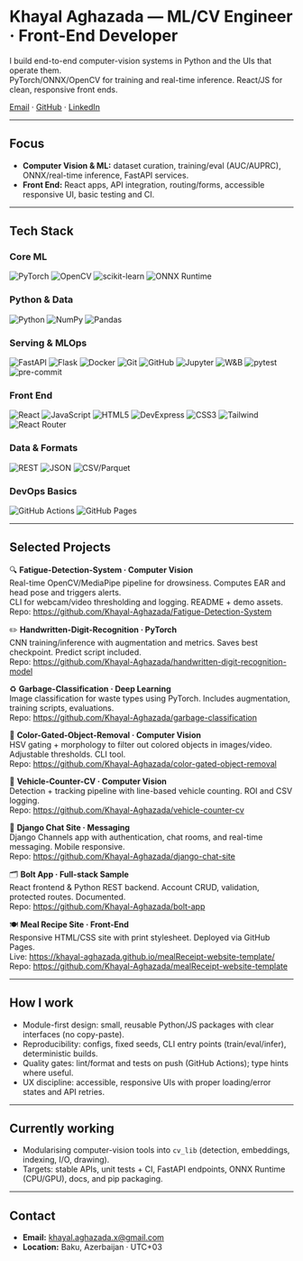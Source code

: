 # Khayal Aghazada — ML/CV Engineer · Front-End Developer

I build end-to-end computer-vision systems in Python and the UIs that operate them.  
PyTorch/ONNX/OpenCV for training and real-time inference. React/JS for clean, responsive front ends.

[Email](mailto:khayal.aghazada.x@gmail.com) · [GitHub](https://github.com/Khayal-Aghazada) · [LinkedIn](https://www.linkedin.com/in/khayal-aghazada-738990301/)

---

## Focus
- **Computer Vision & ML:** dataset curation, training/eval (AUC/AUPRC), ONNX/real-time inference, FastAPI services.
- **Front End:** React apps, API integration, routing/forms, accessible responsive UI, basic testing and CI.

---

## Tech Stack

### Core ML
![PyTorch](https://img.shields.io/badge/PyTorch-000?logo=pytorch&logoColor=white)
![OpenCV](https://img.shields.io/badge/OpenCV-000?logo=opencv&logoColor=white)
![scikit-learn](https://img.shields.io/badge/scikit--learn-000?logo=scikitlearn&logoColor=white)
![ONNX Runtime](https://img.shields.io/badge/ONNX%20Runtime-000?logo=onnx&logoColor=white)

### Python & Data
![Python](https://img.shields.io/badge/Python-000?logo=python&logoColor=white)
![NumPy](https://img.shields.io/badge/NumPy-000?logo=numpy&logoColor=white)
![Pandas](https://img.shields.io/badge/Pandas-000?logo=pandas&logoColor=white)

### Serving & MLOps
![FastAPI](https://img.shields.io/badge/FastAPI-000?logo=fastapi&logoColor=white)
![Flask](https://img.shields.io/badge/Flask-000?logo=flask&logoColor=white)
![Docker](https://img.shields.io/badge/Docker-000?logo=docker&logoColor=white)
![Git](https://img.shields.io/badge/Git-000?logo=git&logoColor=white)
![GitHub](https://img.shields.io/badge/GitHub-000?logo=github&logoColor=white)
![Jupyter](https://img.shields.io/badge/Jupyter-000?logo=jupyter&logoColor=white)
![W&B](https://img.shields.io/badge/Weights%20%26%20Biases-000?logo=weightsandbiases&logoColor=white)
![pytest](https://img.shields.io/badge/pytest-000?logo=pytest&logoColor=white)
![pre-commit](https://img.shields.io/badge/pre--commit-000?logo=pre-commit&logoColor=white)

### Front End
![React](https://img.shields.io/badge/React-000?logo=react&logoColor=white)
![JavaScript](https://img.shields.io/badge/JavaScript-000?logo=javascript&logoColor=white)
![HTML5](https://img.shields.io/badge/HTML5-000?logo=html5&logoColor=white)
![DevExpress](https://img.shields.io/badge/DevExpress-000?logo=devexpress&logoColor=white)
![CSS3](https://img.shields.io/badge/CSS3-000?logo=css3&logoColor=white)
![Tailwind](https://img.shields.io/badge/Tailwind-000?logo=tailwindcss&logoColor=white)
![React Router](https://img.shields.io/badge/React%20Router-000?logo=reactrouter&logoColor=white)

### Data & Formats
![REST](https://img.shields.io/badge/REST-000)
![JSON](https://img.shields.io/badge/JSON-000?logo=json&logoColor=white)
![CSV/Parquet](https://img.shields.io/badge/CSV%20%2F%20Parquet-000)

### DevOps Basics
![GitHub Actions](https://img.shields.io/badge/GitHub%20Actions-000?logo=githubactions&logoColor=white)
![GitHub Pages](https://img.shields.io/badge/GitHub%20Pages-000?logo=githubpages&logoColor=white)


---

## Selected Projects

🔍 **Fatigue-Detection-System · Computer Vision**  
Real-time OpenCV/MediaPipe pipeline for drowsiness. Computes EAR and head pose and triggers alerts.  
CLI for webcam/video thresholding and logging. README + demo assets.  
Repo: https://github.com/Khayal-Aghazada/Fatigue-Detection-System

✏️ **Handwritten-Digit-Recognition · PyTorch**  
CNN training/inference with augmentation and metrics. Saves best checkpoint. Predict script included.  
Repo: https://github.com/Khayal-Aghazada/handwritten-digit-recognition-model

♻️ **Garbage-Classification · Deep Learning**  
Image classification for waste types using PyTorch. Includes augmentation, training scripts, evaluations.  
Repo: https://github.com/Khayal-Aghazada/garbage-classification

🚫 **Color-Gated-Object-Removal · Computer Vision**  
HSV gating + morphology to filter out colored objects in images/video. Adjustable thresholds. CLI tool.  
Repo: https://github.com/Khayal-Aghazada/color-gated-object-removal

🚗 **Vehicle-Counter-CV · Computer Vision**  
Detection + tracking pipeline with line-based vehicle counting. ROI and CSV logging.  
Repo: https://github.com/Khayal-Aghazada/vehicle-counter-cv

💬 **Django Chat Site · Messaging**  
Django Channels app with authentication, chat rooms, and real-time messaging. Mobile responsive.  
Repo: https://github.com/Khayal-Aghazada/django-chat-site

🗂️ **Bolt App · Full-stack Sample**  
React frontend & Python REST backend. Account CRUD, validation, protected routes. Documented.  
Repo: https://github.com/Khayal-Aghazada/bolt-app

🍽️ **Meal Recipe Site · Front-End**  
Responsive HTML/CSS site with print stylesheet. Deployed via GitHub Pages.  
Live: https://khayal-aghazada.github.io/mealReceipt-website-template/  
Repo: https://github.com/Khayal-Aghazada/mealReceipt-website-template

---

## How I work
- Module-first design: small, reusable Python/JS packages with clear interfaces (no copy-paste).
- Reproducibility: configs, fixed seeds, CLI entry points (train/eval/infer), deterministic builds.
- Quality gates: lint/format and tests on push (GitHub Actions); type hints where useful.
- UX discipline: accessible, responsive UIs with proper loading/error states and API retries.


---

## Currently working
- Modularising computer-vision tools into `cv_lib` (detection, embeddings, indexing, I/O, drawing).
- Targets: stable APIs, unit tests + CI, FastAPI endpoints, ONNX Runtime (CPU/GPU), docs, and pip packaging.


---

## Contact
- **Email:** khayal.aghazada.x@gmail.com  
- **Location:** Baku, Azerbaijan · UTC+03
